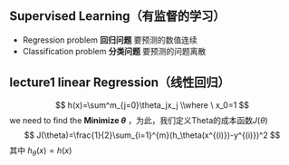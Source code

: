 ## Supervised Learning（有监督的学习）

- Regression problem **回归问题** 要预测的数值连续
- Classification problem **分类问题** 要预测的问题离散

## lecture1 linear Regression（线性回归）
$$
h(x)=\sum^m_{j=0}\theta_jx_j	 
\\where \ x_0=1
$$
we need to find the **Minimize $\theta$** ，为此，我们定义Theta的成本函数$J(\theta)$
$$
J(\theta)=\frac{1}{2}\sum_{i=1}^{m}(h_\theta(x^{(i)})-y^{(i)})^2
$$
其中 $h_{\theta}(x)=h(x)$
